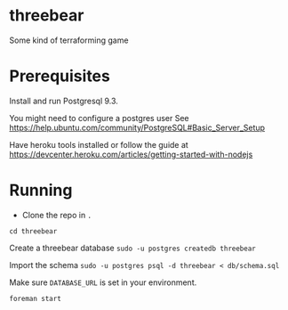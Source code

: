 threebear
=========

Some kind of terraforming game

# Prerequisites

Install and run Postgresql 9.3.

You might need to configure a postgres user
See https://help.ubuntu.com/community/PostgreSQL#Basic_Server_Setup

Have heroku tools installed or follow the guide at https://devcenter.heroku.com/articles/getting-started-with-nodejs

# Running
* Clone the repo in `.`

`cd threebear`

Create a threebear database
`sudo -u postgres createdb threebear`

Import the schema
`sudo -u postgres psql -d threebear < db/schema.sql`

Make sure `DATABASE_URL` is set in your environment.

`foreman start`

